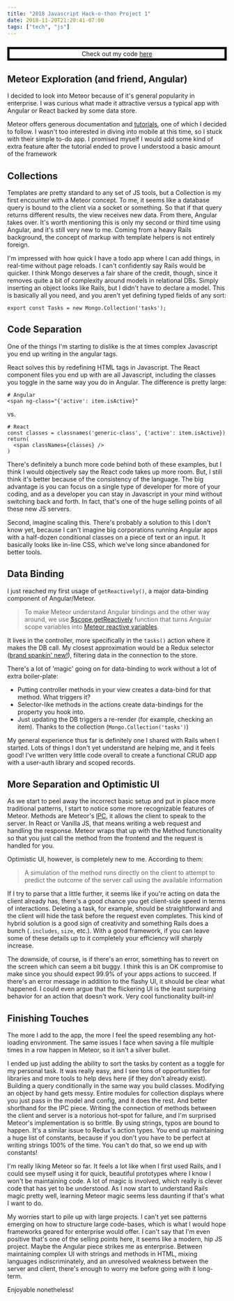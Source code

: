 ```yaml
---
title: "2018 Javascript Hack-o-thon Project 1"
date: 2018-11-20T21:20:41-07:00
tags: ["tech", "js"]
---
```


<div style="border: 5px solid black; margin: 24px auto 0; text-align: center; padding: 2px 24px;">
  Check out my code <a href="https://github.com/xhocquet/meteor-tasks">here</a>
</div>

## Meteor Exploration (and friend, Angular)

I decided to look into Meteor because of it's general popularity in enterprise. I was curious what made it attractive versus a typical app with Angular or React backed by some data store.

Meteor offers generous documentation and [tutorials](https://www.meteor.com/tutorials), one of which I decided to follow. I wasn't too interested in diving into mobile at this time, so I stuck with their simple to-do app. I promised myself I would add some kind of extra feature after the tutorial ended to prove I understood a basic amount of the framework

## Collections

Templates are pretty standard to any set of JS tools, but a Collection is my first encounter with a Meteor concept. To me, it seems like a database query is bound to the client via a socket or something. So that if that query returns different results, the view receives new data. From there, Angular takes over. It's worth mentioning this is only my second or third time using Angular, and it's still very new to me. Coming from a heavy Rails background, the concept of markup with template helpers is not entirely foreign.

I'm impressed with how quick I have a todo app where I can add things, in real-time without page reloads. I can't confidently say Rails would be quicker. I think Mongo deserves a fair share of the credit, though, since it removes quite a bit of complexity around models in relational DBs. Simply inserting an object looks like Rails, but I didn't have to declare a model. This is basically all you need, and you aren't yet defining typed fields of any sort:

```
export const Tasks = new Mongo.Collection('tasks');
```

## Code Separation

One of the things I'm starting to dislike is the at times complex Javascript you end up writing in the angular tags.

React solves this by redefining HTML tags in Javascript. The React component files you end up with are all Javascript, including the classes you toggle in the same way you do in Angular. The difference is pretty large:

```
# Angular
<span ng-class="{'active': item.isActive}"
```

vs.

```
# React
const classes = classnames('generic-class', {'active': item.isActive})
return(
  <span classNames={classes} />
)
```

There's definitely a bunch more code behind both of these examples, but I think I would objectively say the React code takes up more room. But, I still think it's better because of the consistency of the language. The big advantage is you can focus on a single type of developer for more of your coding, and as a developer you can stay in Javascript in your mind without switching back and forth. In fact, that's one of the huge selling points of all these new JS servers.

Second, imagine scaling this. There's probably a solution to this I don't know yet, because I can't imagine big corporations running Angular apps with a half-dozen conditional classes on a piece of text or an input. It basically looks like in-line CSS, which we've long since abandoned for better tools.

## Data Binding

I just reached my first usage of `getReactively()`, a major data-binding component of Angular/Meteor.

> To make Meteor understand Angular bindings and the other way around, we use [$scope.getReactively](https://angular-meteor.com/api/angular-meteor/1.3.11/get-reactively) function that turns Angular scope variables into [Meteor reactive variables](http://docs.meteor.com/#/full/reactivevar_pkg).

It lives in the controller, more specifically in the `tasks()` action where it makes the DB call. My closest approximation would be a Redux selector ([brand spankin' new!](https://github.com/reduxjs/reselect)), filtering data in the connection to the store.

There's a lot of 'magic' going on for data-binding to work without a lot of extra boiler-plate:
- Putting controller methods in your view creates a data-bind for that method. What triggers it?
- Selector-like methods in the actions create data-bindings for the property you hook into.
- Just updating the DB triggers a re-render (for example, checking an item). Thanks to the collection (`Mongo.Collection('tasks')`)

My general experience thus far is definitely one I shared with Rails when I started. Lots of things I don't yet understand are helping me, and it feels good! I've written very little code overall to create a functional CRUD app with a user-auth library and scoped records.

## More Separation and Optimistic UI

As we start to peel away the incorrect basic setup and put in place more traditional patterns, I start to notice some more recognizable features of Meteor. Methods are Meteor's [IPC](https://en.wikipedia.org/wiki/Inter-process_communication), it allows the client to speak to the server. In React or Vanilla JS, that means writing a web request and handling the response. Meteor wraps that up with the Method functionality so that you just call the method from the frontend and the request is handled for you.

Optimistic UI, however, is completely new to me. According to them:

> A simulation of the method runs directly on the client to attempt to predict the outcome of the server call using the available information

If I try to parse that a little further, it seems like if you're acting on data the client already has, there's a good chance you get client-side speed in terms of interactions. Deleting a task, for example, should be straightforward and the client will hide the task before the request even completes. This kind of hybrid solution is a good sign of creativity and something Rails does a bunch (`.includes`, `size`, etc.). With a good framework, if you can leave some of these details up to it completely your efficiency will sharply increase.

The downside, of course, is if there's an error, something has to revert on the screen which can seem a bit buggy. I think this is an OK compromise to make since you should expect 99.9% of your apps actions to succeed. If there's an error message in addition to the flashy UI, it should be clear what happened. I could even argue that the flickering UI is the least surprising behavior for an action that doesn't work. Very cool functionality built-in!

## Finishing Touches

The more I add to the app, the more I feel the speed resembling any hot-loading environment. The same issues I face when saving a file multiple times in a row happen in Meteor, so it isn't a silver bullet.

I ended up just adding the ability to sort the tasks by content as a toggle for my personal task. It was really easy, and I see tons of opportunities for libraries and more tools to help devs here (if they don't already exist). Building a query conditionally in the same way you build classes. Modifying an object by hand gets messy. Entire modules for collection displays where you just pass in the model and config, and it does the rest. And better shorthand for the IPC piece. Writing the connection of methods between the client and server is a notorious hot-spot for failure, and I'm surprised Meteor's implementation is so brittle. By using strings, typos are bound to happen. It's a similar issue to Redux's action types. You end up maintaining a huge list of constants, because if you don't you have to be perfect at writing strings 100% of the time. You can't do that, so we end up with constants!

I'm really liking Meteor so far. It feels a lot like when I first used Rails, and I could see myself using it for quick, beautiful prototypes where I know I won't be maintaining code. A lot of magic is involved, which really is clever code that has yet to be understood. As I now start to understand Rails magic pretty well, learning Meteor magic seems less daunting if that's what I want to do.

My worries start to pile up with large projects. I can't yet see patterns emerging on how to structure large code-bases, which is what I would hope frameworks geared for enterprise would offer. I can't say that I'm even positive that's one of the selling points here, it seems like a modern, hip JS project. Maybe the Angular piece strikes me as enterprise. Between maintaining complex UI with strings and methods in HTML, mixing languages indiscriminately, and an unresolved weakness between the server and client, there's enough to worry me before going with it long-term.

Enjoyable nonetheless!
